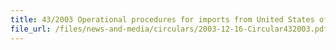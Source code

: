 ```yaml
---
title: 43/2003 Operational procedures for imports from United States of America (USA) under the United States-Singapore free trade agreement (USSFTA)
file_url: /files/news-and-media/circulars/2003-12-16-Circular432003.pdf
---
```

